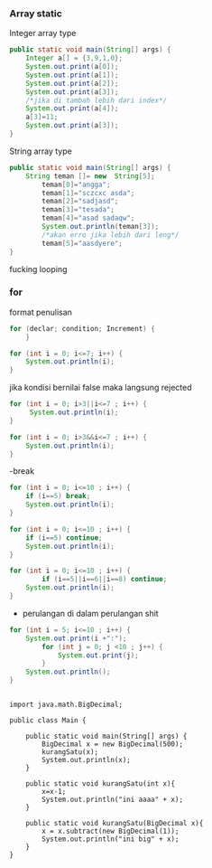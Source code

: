 ### Array static

Integer array type

``` java
public static void main(String[] args) {
	Integer a[] = {3,9,1,0};
	System.out.print(a[0]);
	System.out.print(a[1]);
	System.out.print(a[2]);
	System.out.print(a[3]);
	/*jika di tambah lebih dari index*/
	System.out.print(a[4]);
	a[3]=11;
	System.out.print(a[3]);
}

```

String array type

```java
public static void main(String[] args) {
	String teman []= new  String[5];
        teman[0]="angga";
        teman[1]="sczcxc asda";
        teman[2]="sadjasd";
        teman[3]="tesada";
        teman[4]="asad sadaqw";
        System.out.println(teman[3]);
        /*akan erro jika lebih dari leng*/
        teman[5]="aasdyere";
}
```

fucking looping
### for

 format penulisan

```java
for (declar; condition; Increment) {
	}
```

```java
for (int i = 0; i<=7; i++) {
    System.out.println(i);
}
```

jika kondisi bernilai false maka langsung rejected

```java
for (int i = 0; i>3||i<=7 ; i++) {
     System.out.println(i);
}
```

```java
for (int i = 0; i>3&&i<=7 ; i++) {
    System.out.println(i);
}
```

 -break

```java
for (int i = 0; i<=10 ; i++) {
    if (i==5) break;
    System.out.println(i);
}
```

```java
for (int i = 0; i<=10 ; i++) {
    if (i==5) continue;
    System.out.println(i);
}
```

```java
for (int i = 0; i<=10 ; i++) {
        if (i==5||i==6||i==8) continue;
    System.out.println(i);
}
```
- perulangan di dalam perulangan shit
```java
for (int i = 5; i<=10 ; i++) {
    System.out.print(i +":");
        for (int j = 0; j <10 ; j++) {
            System.out.print(j);
        }
    System.out.println();
}
```


```package com.enigma;

import java.math.BigDecimal;

public class Main {

    public static void main(String[] args) {
        BigDecimal x = new BigDecimal(500);
        kurangSatu(x);
        System.out.println(x);
    }

    public static void kurangSatu(int x){
        x=x-1;
        System.out.println("ini aaaa" + x);
    }

    public static void kurangSatu(BigDecimal x){
        x = x.subtract(new BigDecimal(1));
        System.out.println("ini big" + x);
    }
}
```
